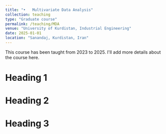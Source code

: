 ```yaml
---
title: "•	Multivariate Data Analysis"
collection: teaching
type: "Graduate course"
permalink: /teaching/MDA
venue: "University of Kurdistan, Industrial Engineering"
date: 2025-01-01
location: "Sanandaj, Kurdistan, Iran"
---
```


This course has been taught from 2023 to 2025. I'll add more details about the course here.

Heading 1
======

Heading 2
======

Heading 3
======
